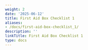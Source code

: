 ```yaml
---
weight: 2
date: '2025-06-12'
title: First Aid Box Checklist 1
aliases:
- /docs/first-aid-box-checklist_1/
description: ''
linkTitle: First Aid Box Checklist 1
type: docs
---
```


